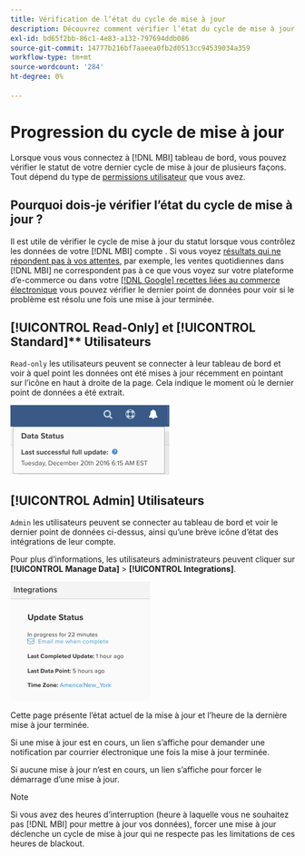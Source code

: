 ```yaml
---
title: Vérification de l’état du cycle de mise à jour
description: Découvrez comment vérifier l’état du cycle de mise à jour.
exl-id: bd65f2bb-86c1-4e83-a132-797694ddb086
source-git-commit: 14777b216bf7aaeea0fb2d0513cc94539034a359
workflow-type: tm+mt
source-wordcount: '284'
ht-degree: 0%

---
```


# Progression du cycle de mise à jour

Lorsque vous vous connectez à [!DNL MBI] tableau de bord, vous pouvez vérifier le statut de votre dernier cycle de mise à jour de plusieurs façons. Tout dépend du type de [permissions utilisateur](../administrator/user-management/user-management.md) que vous avez.

## Pourquoi dois-je vérifier l’état du cycle de mise à jour ?

Il est utile de vérifier le cycle de mise à jour du statut lorsque vous contrôlez les données de votre [!DNL MBI] compte . Si vous voyez [résultats qui ne répondent pas à vos attentes](../data-analyst/data-warehouse-mgr/data-and-updates-faq.md), par exemple, les ventes quotidiennes dans [!DNL MBI] ne correspondent pas à ce que vous voyez sur votre plateforme d’e-commerce ou dans votre [[!DNL Google] recettes liées au commerce électronique](https://experienceleague.adobe.com/docs/commerce-knowledge-base/kb/troubleshooting/miscellaneous/diagnosing-google-ecommerce-revenue-discrepancies.html?lang=en) vous pouvez vérifier le dernier point de données pour voir si le problème est résolu une fois une mise à jour terminée.

## [!UICONTROL Read-Only] et [!UICONTROL Standard]** Utilisateurs

`Read-only` les utilisateurs peuvent se connecter à leur tableau de bord et voir à quel point les données ont été mises à jour récemment en pointant sur l’icône en haut à droite de la page. Cela indique le moment où le dernier point de données a été extrait.

![](../../mbi/assets/last-success-data.png)

## [!UICONTROL Admin] Utilisateurs

`Admin` les utilisateurs peuvent se connecter au tableau de bord et voir le dernier point de données ci-dessus, ainsi qu’une brève icône d’état des intégrations de leur compte.

Pour plus d’informations, les utilisateurs administrateurs peuvent cliquer sur **[!UICONTROL Manage Data]** > **[!UICONTROL Integrations]**.

![](../../mbi/assets/detail-manage-data-integrations.png)

Cette page présente l’état actuel de la mise à jour et l’heure de la dernière mise à jour terminée.

Si une mise à jour est en cours, un lien s’affiche pour demander une notification par courrier électronique une fois la mise à jour terminée.

Si aucune mise à jour n’est en cours, un lien s’affiche pour forcer le démarrage d’une mise à jour.

>[!NOTE]
>
>Si vous avez des heures d’interruption (heure à laquelle vous ne souhaitez pas [!DNL MBI] pour mettre à jour vos données), forcer une mise à jour déclenche un cycle de mise à jour qui ne respecte pas les limitations de ces heures de blackout.
